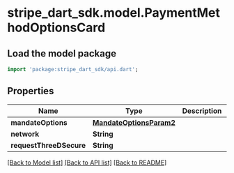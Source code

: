# stripe_dart_sdk.model.PaymentMethodOptionsCard

## Load the model package
```dart
import 'package:stripe_dart_sdk/api.dart';
```

## Properties
Name | Type | Description | Notes
------------ | ------------- | ------------- | -------------
**mandateOptions** | [**MandateOptionsParam2**](MandateOptionsParam2.md) |  | [optional] 
**network** | **String** |  | [optional] 
**requestThreeDSecure** | **String** |  | [optional] 

[[Back to Model list]](../README.md#documentation-for-models) [[Back to API list]](../README.md#documentation-for-api-endpoints) [[Back to README]](../README.md)


